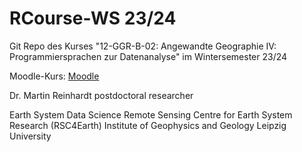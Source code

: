 # RCourse-WS 23/24
Git Repo des Kurses "12-GGR-B-02: Angewandte Geographie IV: Programmiersprachen zur Datenanalyse" im Wintersemester 23/24

Moodle-Kurs: [Moodle](https://moodle2.uni-leipzig.de/course/view.php?id=45979)

Dr. Martin Reinhardt
postdoctoral researcher

Earth System Data Science
Remote Sensing Centre for Earth System Research (RSC4Earth)
Institute of Geophysics and Geology
Leipzig University